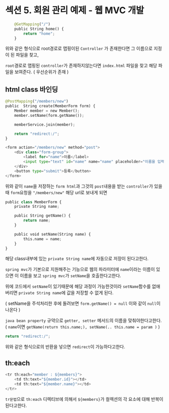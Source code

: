 # 섹션 5. 회원 관리 예제 - 웹 MVC 개발

```python
    @GetMapping("/")
    public String home() {
        return "home";
    }
```

위와 같은 형식으로 root경로로 맵핑이된 `Controller` 가 존재한다면 그 이름으로 지정이 된 파일을 찾고,

`root`경로로 맵핑된 `controller`가 존재하지않는다면 `index.html` 파일을 찾고 해당 파일을 보여준다. ( 우선순위가 존재 )

## html class 바인딩

```python
@PostMapping("/members/new")
public  String create(MemberForm form) {
    Member member = new Member();
    member.setName(form.getName());

    memberService.join(member);

    return "redirect:/";
}
```

```python
<form action="/members/new" method="post">
    <div class="form-group">
        <label for="name">이름</label>
        <input type="text" id="name" name="name" placeholder="이름을 입력하세요">
    </div>
    <button type="submit">등록</button> 
</form>
```

위와 같이 `name`을 저장하는 `form html`과 그것의 `post`내용을 받는 `controller`가 있을때 `form`요청을 `"/members/new"` 해당 url로 보내게 되면

```python
public class MemberForm {
    private String name;

    public String getName() {
        return name;
    }

    public void setName(String name) {
        this.name = name;
    }
}
```

해당 class내부에 있는 `private String name`에 자동으로 저장이 된다고한다.

`spring mvc`가 기본으로 지원해주는 기능으로 웹의 파라미터에 `name`이라는 이름이 있으면 이 이름을 보고 `spring mvc`가 `setName`을 호출한다고한다.

위에 코드에서 `setName`이 있기때문에 해당 과정이 가능한것이라 `setName`함수를 없애버리면 `private String name`에 값을 저장할 수 없게 된다.

( setName을 주석처리한 후에 돌려보면 `form.getName() = null` 이와 같이 `null`이 나온다 )

`java bean property` 규약으로 `getter, setter` 메서드의 이름을 맞춰야한다고한다.
( `name`이면 `getName(return this.name;), setName(.. this.name = param )` )

```python
return "redirect:/";
```

위와 같은 형식으로의 반환을 넣으면 `redirect`이 가능하다고한다.

## th:each

```python
<tr th:each="member : ${members}">
    <td th:text="${member.id}"></td>
    <td th:text="${member.name}"></td>
</tr>
```

`tr문법`으로 `th:each` 디렉티브에 의해서 `${members}`가 컬렉션의 각 요소에 대해 반복이 된다고한다.